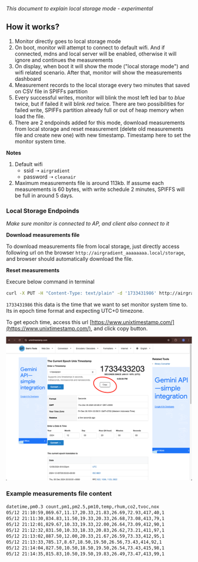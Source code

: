 *This document to explain local storage mode - experimental*

## How it works?

1. Monitor directly goes to local storage mode
2. On boot, monitor will attempt to connect to default wifi. And if connected, mdns and local server will be enabled, otherwise it will ignore and continues the measurements
3. On display, when boot it will show the mode ("local storage mode") and wifi related scenario. After that, monitor will show the measurements dashboard 
4. Measurement records to the local storage every two minutes that saved on CSV file in SPIFFs partition
5. Every successful writes, monitor will blink the most left led bar to *blue* twice, but if failed it will blink *red* twice. There are two possibilities for failed write, SPIFFs partition already full or out of heap memory when load the file.
6. There are 2 endpoinds added for this mode, download measurements from local storage and reset measurement (delete old measurements file and create new one) with new timestamp. Timestamp here to set the monitor system time.

**Notes**

1. Default wifi
    - ssid ➝ `airgradient`
    - password ➝ `cleanair`
2. Maximum measurements file is around 113kb. If assume each measurements is 60 bytes, with write schedule 2 minutes, SPIFFS will be full in around 5 days.

### Local Storage Endpoinds

*Make sure monitor is connected to AP, and client also connect to it*

**Download measurements file**

To download measurements file from local storage, just directly access following url on the browser `http://airgradient_aaaaaaaa.local/storage`, and browser should automatically download the file.  

**Reset measurements**

Execure below command in terminal

```sh
curl -X PUT -H "Content-Type: text/plain" -d '1733431986' http://airgradient_aaaaaaa.local/storage/reset
```

`1733431986` this data is the time that we want to set monitor system time to. Its in epoch time format and expecting UTC+0 timezone.

To get epoch time, access this url [https://www.unixtimestamp.com/](https://www.unixtimestamp.com/), and click copy button.

![unixtimestamp website](epoch.png)

### Example measurements file content

```csv
datetime,pm0.3 count,pm1,pm2.5,pm10,temp,rhum,co2,tvoc,nox
05/12 21:10:59,869.67,11.17,20.33,21.83,26.69,72.93,417,40,1
05/12 21:11:30,834.83,11.50,19.33,20.33,26.68,73.08,413,79,1
05/12 21:12:01,829.67,10.33,19.33,22.00,26.64,73.09,412,90,1
05/12 21:12:32,831.50,10.33,18.33,20.83,26.62,73.21,411,97,1
05/12 21:13:02,887.50,12.00,20.33,21.67,26.59,73.33,412,95,1
05/12 21:13:33,785.17,8.67,18.50,19.50,26.56,73.43,414,92,1
05/12 21:14:04,827.50,10.50,18.50,19.50,26.54,73.43,415,98,1
05/12 21:14:35,815.83,10.50,19.50,19.83,26.49,73.47,413,99,1
```

